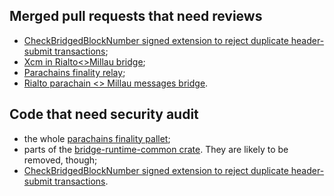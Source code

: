 ## Merged pull requests that need reviews

- [CheckBridgedBlockNumber signed extension to reject duplicate header-submit transactions](https://github.com/paritytech/parity-bridges-common/pull/1352);
- [Xcm in Rialto<>Millau bridge](https://github.com/paritytech/parity-bridges-common/pull/1379);
- [Parachains finality relay](https://github.com/paritytech/parity-bridges-common/pull/1199);
- [Rialto parachain <> Millau messages bridge](https://github.com/paritytech/parity-bridges-common/pull/1218).

## Code that need security audit

- the whole [parachains finality pallet](./modules/parachains);
- parts of the [bridge-runtime-common crate](./bin/runtime-common). They are likely to be removed, though;
- [CheckBridgedBlockNumber signed extension to reject duplicate header-submit transactions](https://github.com/paritytech/parity-bridges-common/pull/1352).